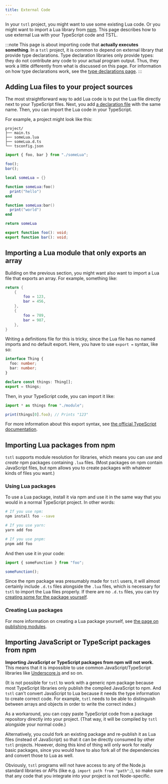 ```yaml
---
title: External Code
---
```


In your `tstl` project, you might want to use some existing Lua code. Or you might want to import a Lua library from [npm](https://www.npmjs.com/). This page describes how to use external Lua with your TypeScript code and TSTL.

:::note
This page is about importing code that **actually executes something**. In a `tstl` project, it is common to depend on external library that provide type declarations. Type declaration libraries only provide types: they do not contribute any code to your actual program output. Thus, they work a little differently from what is discussed on this page. For information on how type declarations work, see the [type declarations page](advanced/writing-declarations.md).
:::

## Adding Lua files to your project sources

The most straightforward way to add Lua code is to put the Lua file directly next to your TypeScript files. Next, you add [a declaration file](advanced/writing-declarations.md) with the same name. Then, you can import the Lua code in your TypeScript.

For example, a project might look like this:

```text
project/
├── main.ts
├── someLua.lua
├── someLua.d.ts
└── tsconfig.json
```

```ts title=main.ts
import { foo, bar } from "./someLua";

foo();
bar();
```

```lua title=someLua.lua
local someLua = {}

function someLua:foo()
  print("hello")
end

function someLua:bar()
  print("world")
end

return someLua
```

```ts title=someLua.d.ts
export function foo(): void;
export function bar(): void;
```

## Importing a Lua module that only exports an array

Building on the previous section, you might want also want to import a Lua file that exports an array. For example, something like:

```lua title=things.lua
return {
    {
        foo = 123,
        bar = 456,
    },
    {
        foo = 789,
        bar = 987,
    },
}
```

Writing a definitions file for this is tricky, since the Lua file has no named imports and no default export. Here, you have to use `export =` syntax, like so:

```ts title=things.d.ts
interface Thing {
  foo: number;
  bar: number;
}

declare const things: Thing[];
export = things;
```

Then, in your TypeScript code, you can import it like:

```ts title=main.ts
import * as things from "./module";

print(things[0].foo); // Prints "123"
```

For more information about this export syntax, see [the official TypeScript documentation](https://www.typescriptlang.org/docs/handbook/modules.html#export--and-import--require).

## Importing Lua packages from npm

`tstl` supports module resolution for libraries, which means you can _use_ and _create_ npm packages containing `.lua` files. (Most packages on npm contain JavaScript files, but npm allows you to create packages with whatever kinds of files you want.)

### Using Lua packages

To use a Lua package, install it via npm and use it in the same way that you would in a normal TypeScript project. In other words:

```sh
# If you use npm:
npm install foo --save

# If you use yarn:
yarn add foo

# If you use pnpm:
pnpm add foo
```

And then use it in your code:

```ts
import { someFunction } from "foo";

someFunction();
```

Since the npm package was presumably made for `tstl` users, it will almost certainly include `.d.ts` files alongside the `.lua` files, which is necessary for `tstl` to import the Lua files properly. If there are no `.d.ts` files, you can try [creating some for the package yourself](advanced/writing-declarations.md).

### Creating Lua packages

For more information on creating a Lua package yourself, see [the page on publishing modules](publishing-modules.md).

## Importing JavaScript or TypeScript packages from npm

**Importing JavaScript or TypeScript packages from npm will not work.** This means that it is impossible to use common JavaScript/TypeScript libraries like [Underscore.js](https://underscorejs.org/) and so on.

(It is not possible for `tstl` to work with a generic npm package because most TypeScript libraries only publish the compiled JavaScript to npm. And `tstl` can't convert JavaScript to Lua because it needs the type information to create correct code. For example, `tstl` needs to be able to distinguish between arrays and objects in order to write the correct index.)

As a workaround, you can copy paste TypeScript code from a package repository directly into your project. (That way, it will be compiled by `tstl` alongside your normal code.)

Alternatively, you could fork an existing package and re-publish it as Lua files (instead of JavaScript) so that it can be directly consumed by other `tstl` projects. However, doing this kind of thing will only work for really basic packages, since you would have to also fork all of the dependencies and convert those to Lua as well.

Obviously, `tstl` programs will not have access to any of the Node.js standard libraries or APIs (like e.g. `import path from "path";`), so make sure that any code that you integrate into your project is not Node-specific.
